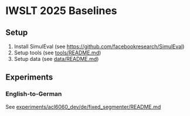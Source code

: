 # IWSLT 2025 Baselines

## Setup
1. Install SimulEval (see https://github.com/facebookresearch/SimulEval)
2. Setup tools (see [tools/README.md](tools/README.md))
3. Setup data (see [data/README.md](data/README.md))

## Experiments

### English-to-German
See [experiments/acl6060_dev/de/fixed_segmenter/README.md](experiments/acl6060_dev/de/fixed_segmenter/README.md)